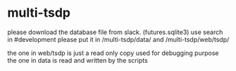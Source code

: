 # multi-tsdp

please download the database file from  slack. (futures.sqlite3) 
use search in #development
please put it in /multi-tsdp/data/ and /multi-tsdp/web/tsdp/

the one in web/tsdp is just a read only copy used for debugging purpose
the one in data is read and written by the scripts